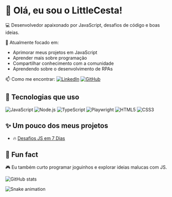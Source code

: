 # 👋 Olá, eu sou o LittleCesta!

💻 Desenvolvedor apaixonado por JavaScript, desafios de código e boas ideias.

🎯 Atualmente focado em:
- Aprimorar meus projetos em JavaScript
- Aprender mais sobre programação
- Compartilhar conhecimento com a comunidade
- Aprendendo sobre o desenvolvimento de RPAs

📫 Como me encontrar:
[![LinkedIn](https://img.shields.io/badge/-LinkedIn-0A66C2?style=flat&logo=linkedin&logoColor=white)](https://www.linkedin.com/in/cesar-romero-507658181/)
[![GitHub](https://img.shields.io/badge/-GitHub-181717?style=flat&logo=github&logoColor=white)](https://github.com/LittleCesta)

## 🚀 Tecnologias que uso

![JavaScript](https://img.shields.io/badge/-JavaScript-black?style=flat-square&logo=javascript)
![Node.js](https://img.shields.io/badge/-Node.js-339933?style=flat-square&logo=node.js&logoColor=white)
![TypeScript](https://img.shields.io/badge/-TypeScript-3178C6?style=flat-square&logo=typescript&logoColor=white)
![Playwright](https://img.shields.io/badge/-Playwright-2EAD33?style=flat-square&logo=playwright&logoColor=white)
![HTML5](https://img.shields.io/badge/-HTML5-E34F26?style=flat-square&logo=html5&logoColor=white)
![CSS3](https://img.shields.io/badge/-CSS3-1572B6?style=flat-square&logo=css3&logoColor=white)


## ✨ Um pouco dos meus projetos

- 🔥 [Desafios JS em 7 Dias](https://github.com/LittleCesta/desafios-js-7-dias)

## 🧩 Fun fact

🎮 Eu também curto programar joguinhos e explorar ideias malucas com JS.

![GitHub stats](https://github-readme-stats.vercel.app/api?username=LittleCesta&show_icons=true&theme=dracula)


![Snake animation](https://github.com/LittleCesta/LittleCesta/blob/output/github-contribution-grid-snake.svg)
